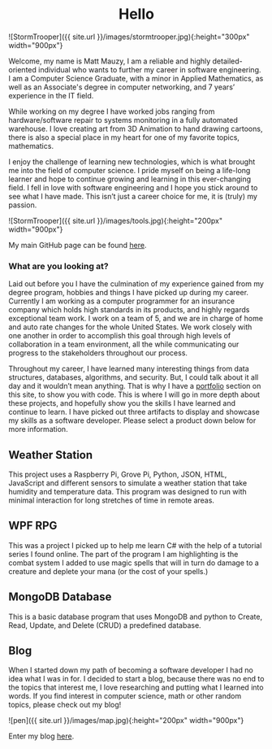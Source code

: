 <h1 align="center">Hello</h1>  

![StormTrooper]({{ site.url }}/images/stormtrooper.jpg){:height="300px" width="900px"}  

Welcome, my name is Matt Mauzy, I am a reliable and highly detailed-oriented individual who wants to further my career in software engineering. I am a Computer Science Graduate, with a minor in Applied Mathematics, as well as an Associate's degree in computer networking, and 7 years’ experience in the IT field.  

While working on my degree I have worked jobs ranging from hardware/software repair to systems monitoring in a fully automated warehouse.  I love creating art from 3D Animation to hand drawing cartoons, there is also a special place in my heart for one of my favorite topics, mathematics.  

I enjoy the challenge of learning new technologies, which is what brought me into the field of computer science. I pride myself on being a life-long learner and hope to continue growing and learning in this ever-changing field. I fell in love with software engineering and I hope you stick around to see what I have made. This isn’t just a career choice for me, it is (truly) my passion.  

![StormTrooper]({{ site.url }}/images/tools.jpg){:height="200px" width="900px"}

My main GitHub page can be found [here](https://github.com/mrmauzy).

### What are you looking at? 

Laid out before you I have the culmination of my experience gained from my degree program, hobbies and things I have picked up during my career. Currently I am working as a computer programmer for an insurance company which holds high standards in its products, and highly regards exceptional team work. I work on a team of 5, and we are in charge of home and auto rate changes for the whole United States. We work closely with one another in order to accomplish this goal through high levels of collaboration in a team environment, all the while communicating our progress to the stakeholders throughout our process.    

Throughout my career, I have learned many interesting things from data structures, databases, algorithms, and security. But, I could talk about it all day and it wouldn’t mean anything. That is why I have a [portfolio]( https://mrmauzy.github.io/projects/) section on this site, to show you with code. This is where I will go in more depth about these projects, and hopefully show you the skills I have learned and continue to learn. I have picked out three artifacts to display and showcase my skills as a software developer. Please select a product down below for more information.  

## Weather Station  

This project uses a Raspberry Pi, Grove Pi, Python, JSON, HTML, JavaScript and different sensors to simulate a weather station that take humidity and temperature data. This program was designed to run with minimal interaction for long stretches of time in remote areas.  

## WPF RPG  

This was a project I picked up to help me learn C# with the help of a tutorial series I found online. The part of the program I am highlighting is the combat system I added to use magic spells that will in turn do damage to a creature and deplete your mana (or the cost of your spells.)  

## MongoDB Database  

This is a basic database program that uses MongoDB and python to Create, Read, Update, and Delete (CRUD) a predefined database.  

## Blog  

When I started down my path of becoming a software developer I had no idea what I was in for. I decided to start a blog, because there was no end to the topics that interest me, I love researching and putting what I learned into words. If you find interest in computer science, math or other random topics, please check out my blog!  

![pen]({{ site.url }}/images/map.jpg){:height="200px" width="900px"}

Enter my blog [here](https://mrmauzy.github.io/blog).

